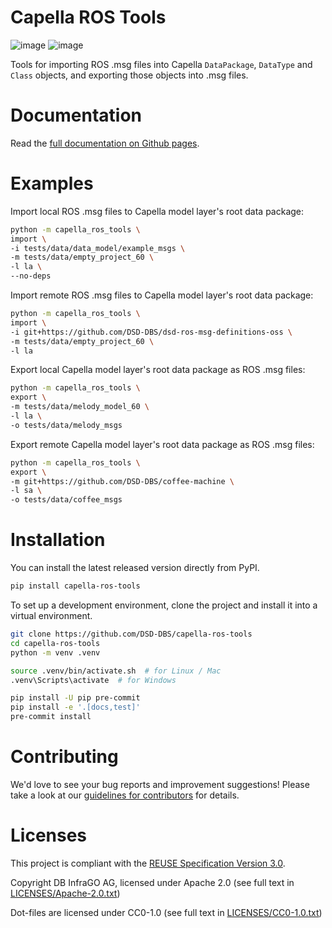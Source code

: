 <!--
 ~ Copyright DB InfraGO AG and contributors
 ~ SPDX-License-Identifier: Apache-2.0
 -->

# Capella ROS Tools

![image](https://github.com/DSD-DBS/capella-ros-tools/actions/workflows/build-test-publish.yml/badge.svg)
![image](https://github.com/DSD-DBS/capella-ros-tools/actions/workflows/lint.yml/badge.svg)

Tools for importing ROS .msg files into Capella `DataPackage`, `DataType` and
`Class` objects, and exporting those objects into .msg files.

# Documentation

Read the [full documentation on Github pages](https://dsd-dbs.github.io/capella-ros-tools).

# Examples

Import local ROS .msg files to Capella model layer's root data package:

```sh
python -m capella_ros_tools \
import \
-i tests/data/data_model/example_msgs \
-m tests/data/empty_project_60 \
-l la \
--no-deps
```

Import remote ROS .msg files to Capella model layer's root data package:

```sh
python -m capella_ros_tools \
import \
-i git+https://github.com/DSD-DBS/dsd-ros-msg-definitions-oss \
-m tests/data/empty_project_60 \
-l la
```

Export local Capella model layer's root data package as ROS .msg files:

```sh
python -m capella_ros_tools \
export \
-m tests/data/melody_model_60 \
-l la \
-o tests/data/melody_msgs
```

Export remote Capella model layer's root data package as ROS .msg files:

```sh
python -m capella_ros_tools \
export \
-m git+https://github.com/DSD-DBS/coffee-machine \
-l sa \
-o tests/data/coffee_msgs
```

# Installation

You can install the latest released version directly from PyPI.

```sh
pip install capella-ros-tools
```

To set up a development environment, clone the project and install it into a
virtual environment.

```sh
git clone https://github.com/DSD-DBS/capella-ros-tools
cd capella-ros-tools
python -m venv .venv

source .venv/bin/activate.sh  # for Linux / Mac
.venv\Scripts\activate  # for Windows

pip install -U pip pre-commit
pip install -e '.[docs,test]'
pre-commit install
```

# Contributing

We'd love to see your bug reports and improvement suggestions! Please take a
look at our [guidelines for contributors](CONTRIBUTING.md) for details.

# Licenses

This project is compliant with the
[REUSE Specification Version 3.0](https://git.fsfe.org/reuse/docs/src/commit/d173a27231a36e1a2a3af07421f5e557ae0fec46/spec.md).

Copyright DB InfraGO AG, licensed under Apache 2.0 (see full text in
[LICENSES/Apache-2.0.txt](LICENSES/Apache-2.0.txt))

Dot-files are licensed under CC0-1.0 (see full text in
[LICENSES/CC0-1.0.txt](LICENSES/CC0-1.0.txt))
